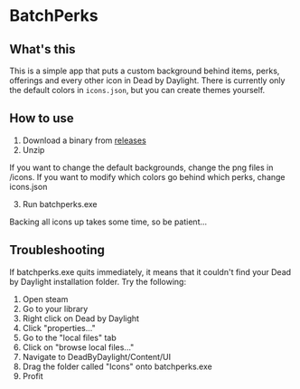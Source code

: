 # BatchPerks

## What's this

This is a simple app that puts a custom background behind items, perks, offerings and every other icon in Dead by Daylight. There is currently only the default colors in `icons.json`, but you can create themes yourself.

## How to use

1. Download a binary from [releases](/releases)
2. Unzip 

If you want to change the default backgrounds, change the png files in /icons. If you want to modify which colors go behind which perks, change icons.json

3.  Run batchperks.exe

Backing all icons up takes some time, so be patient...


## Troubleshooting

If batchperks.exe quits immediately, it means that it couldn't find your Dead by Daylight installation folder. Try the following:

1. Open steam
2. Go to your library
3. Right click on Dead by Daylight
4. Click "properties..."
5. Go to the "local files" tab
6. Click on "browse local files..."
7. Navigate to DeadByDaylight/Content/UI
8. Drag the folder called "Icons" onto batchperks.exe
9. Profit